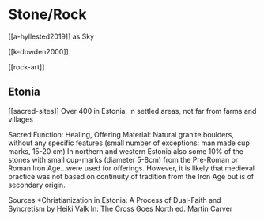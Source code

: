 # Stone/Rock

[[a-hyllested2019]] as Sky

[[k-dowden2000]]

[[rock-art]]

## Etonia
[[sacred-sites]]
Over 400 in Estonia, in settled areas, not far from farms and villages

Sacred
Function: Healing, Offering
Material: Natural granite boulders, without any specific features (small number of exceptions: man made cup marks, 15-20 cm)
	In northern and western Estonia also some 10% of the stones with small cup-marks (diameter 5-8cm) from the Pre-Roman or Roman Iron Age…were used for offerings. However, it is likely that medieval practice was not based on continuity of tradition from the Iron Age but is of secondary origin.  

Sources
*Christianization in Estonia: A Process of Dual-Faith and Syncretism by Heiki Valk In: The Cross Goes North ed. Martin Carver